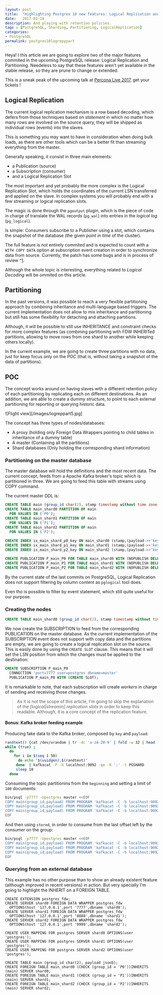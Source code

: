 ```yaml
---
layout: post
title:  "Highlighting Postgres 10 new features: Logical Replication and Partitioning."
date:   2017-02-18
description: And playing with retention policies.
tags : [PostgreSQL, Sharding, Partitioning, LogicalReplication]
categories:
- PostgreSQL
permalink: postgres10logrepypart
---
```



Heya! I this article we are going to explore two of the major features commited in 
the upcoming PostgreSQL release: Logical Replication and Partitioning. Needeless to 
say that these features aren't yet available in the stable release, so they are prune
to change or extended. 

This is a sneak peak of the upcoming talk at [Percona Live 2017](), get your tickets !


## Logical Replication

The current logical replication mechanism is a row based decoding, which defers from
those techniques based on _statement_ in which no matter how many rows are involved
on the source query, they will be shipped as individual rows (events) into the slaves.

This is something you may want to have in consideration when doing bulk loads, as there
are other tools which can be a better fit than streaming everything from the master.

Generally speaking, it consist in three main elements:

- a Publication  (source)
- a Subscription (consumer)
- and a Logical Replication Slot  

The most important and yet probably the more complex is the Logical Replication Slot,
which holds the coordinates of the current LSN transferred and applied on the slave.
In complex systems you will probably end with a few streaming or logical replication
slots. 

The magic is done through the `pgoutput` plugin, which is the piece of code in charge
of translate the WAL records (`pg_wal`) into  entries in the _logical log_ (`pg_logical`).

Is simple: Consumers subscribe to a Publisher using a slot, which contains the snapshot of the
database (the given _point in time_ of the cluster). 

The full feature is not entirely commited and is expected to count with a `WITH COPY DATA`
option at subscription event creation in order to synchronize data from source. Currently,
the patch has some bugs and is in process of review ^[1](https://www.postgresql.org/message-id/56f3ec6f1989c738a0fa865b13d25761@xs4all.nl).

Although the whole topic is interesting, everything related to _Logical *Decoding*_ will be ommited
on this article.

## Partitioning

In the past versions, it was possible to reach a very flexible partitioning approach by combining
inheritance and multi-language based triggers. The current implementation does not allow to mix 
inheritance and partitioning but still has some flexibility for detaching and attaching partitions.

Although, it will be possible to still use INHERITANCE and constraint checks for more complex
features (as combining partitioning with FDW INHERITed partitions, allowing to move rows from
one shard to another while keeping others locally).

In the current example, we are going to create three partitions with no data, just for keep focus
only on the _POC_ (that is, without taking a snapshot of the data of partitions).


## POC

The concept works around on having slaves with a different retention policy of each partitioning by
replicating each on different destinations. As an addition, we are able to create a dummy structure,
to point to each external partitioning for reporting or querying historic data.

![Flight view][/images/logreppart5.jpg]

The concept has three types of nodes/databases:

- A proxy (holding only Foreign Data Wrappers pointing to child tables in inheritance of a dummy table)
- A master (Containing all the partitions)
- Shard databases (Only holding the corresponding shard information)

### Partitioning on the master database

The master database will hold the definitions and the most recent data. The current concept, feeds 
from a Apache Kafka broker's topic which is partitioned in three. We are going to feed this table
with streams using COPY command.


The current master DDL is:


```sql
CREATE TABLE main (group_id char(2), stamp timestamp without time zone DEFAULT now(), payload jsonb) PARTITION BY LIST(group_id);
CREATE TABLE main_shard0 PARTITION OF main 
  FOR VALUES IN ('P0');
CREATE TABLE main_shard1 PARTITION OF main 
  FOR VALUES IN ('P1');
CREATE TABLE main_shard2 PARTITION OF main 
  FOR VALUES IN ('P2');
  
CREATE INDEX ix_main_shard_p0_key ON main_shard0 (stamp,(payload->>'key'));
CREATE INDEX ix_main_shard_p1_key ON main_shard1 (stamp,(payload->>'key'));
CREATE INDEX ix_main_shard_p2_key ON main_shard2 (stamp,(payload->>'key'));

CREATE PUBLICATION P_main_P0 FOR TABLE main_shard0 WITH (NOPUBLISH DELETE);
CREATE PUBLICATION P_main_P1 FOR TABLE main_shard1 WITH (NOPUBLISH DELETE);
CREATE PUBLICATION P_main_P2 FOR TABLE main_shard2 WITH (NOPUBLISH DELETE);
```

By the current state of the last commits on PostgreSQL, Logical Replication does not support 
filtering by column content as `pglogical` tool does.

Even tho is possible to filter by event statement, which still quite useful for our purpose.


### Creating the nodes


```sql
CREATE TABLE main_shard0 (group_id char(2), stamp timestamp without time zone, payload jsonb);
```

We now create the SUBSCRIPTION to feed from the corresponding PUBLICATION on the master database.
As the current implementation of the SUBSCRIPTION event does not support with copy data and the
partitions are empty, we are going to create a logical replication slot on the source. This is 
easily done by using the `CREATE SLOT` clause. This means that it will set the LSN position from
which the changes must be applied to the destination:

```sql
CREATE SUBSCRIPTION P_main_P0 
  CONNECTION 'port=7777 user=postgres dbname=master' 
  PUBLICATION P_main_P0 WITH (CREATE SLOT);
```

It is remarkable to note, that each subscription will create _workers_ in charge of sending and receiving
those changes. 

> As it is not the scope of this article, I'm going to skip the explanation of the _[logical|streamin] replication slots_
> in order to keep this readable. Although, it is a core concept of the replication feature.


#### Bonus: Kafka broker feeding example

Producing fake data to the Kafka broker, composed by `key` and `payload`:

```sh
randtext() {cat /dev/urandom | tr -dc 'a-zA-Z0-9' | fold -w 32 | head -n 1}
while (true) ; 
  do
    for i in $(seq 1 50)  
      do echo "$(uuidgen);$(randtext)" 
     done  | kafkacat -P -b localhost:9092 -qe -K ';' -t PGSHARD 
     sleep 10
  done
```

Consuming the topic partitionins from the `beginning` and setting a limit of `100` documents:

```sh
bin/psql -p7777 -Upostgres master <<EOF
COPY main(group_id,payload) FROM PROGRAM 'kafkacat -C -b localhost:9092 -c100 -qeJ -t PGSHARD  -X group.id=1  -o beginning  -p 0 | awk ''{print "P0\t\""$0"\""}'' ';
COPY main(group_id,payload) FROM PROGRAM 'kafkacat -C -b localhost:9092 -c100 -qeJ -t PGSHARD  -X group.id=1  -o beginning  -p 1 | awk ''{print "P1\t\""$0"\""}'' ';
COPY main(group_id,payload) FROM PROGRAM 'kafkacat -C -b localhost:9092 -c100 -qeJ -t PGSHARD  -X group.id=1  -o beginning  -p 2 | awk ''{print "P2\t\""$0"\""}'' ';
EOF
```

And then using `stored`, in order to consume from the last offset left by the consumer on the group:

```sh
bin/psql -p7777 -Upostgres master <<EOF
COPY main(group_id,payload) FROM PROGRAM 'kafkacat -C -b localhost:9092 -c100 -qeJ -t PGSHARD  -X group.id=1  -o stored  -p 0 | awk ''{print "P0\t\""$0"\""}'' ';
COPY main(group_id,payload) FROM PROGRAM 'kafkacat -C -b localhost:9092 -c100 -qeJ -t PGSHARD  -X group.id=1  -o stored  -p 1 | awk ''{print "P1\t\""$0"\""}'' ';
COPY main(group_id,payload) FROM PROGRAM 'kafkacat -C -b localhost:9092 -c100 -qeJ -t PGSHARD  -X group.id=1  -o stored  -p 2 | awk ''{print "P2\t\""$0"\""}'' ';
EOF
```

### Querying from an external database

This example has no other purpose than to show an already existent feature (although improved 
in recent versions) in action. But very specially I'm going to highlight the INHERIT on a
FOREIGN TABLE.

```
CREATE EXTENSION postgres_fdw;
CREATE SERVER shard0 FOREIGN DATA WRAPPER postgres_fdw
  OPTIONS(host '127.0.0.1',port '7777',dbname 'shard0');
CREATE SERVER shard1 FOREIGN DATA WRAPPER postgres_fdw
  OPTIONS(host '127.0.0.1',port '8888',dbname 'shard1');
CREATE SERVER shard2 FOREIGN DATA WRAPPER postgres_fdw
  OPTIONS(host '127.0.0.1',port '9999',dbname 'shard2');

CREATE USER MAPPING FOR postgres SERVER shard0 OPTIONS(user 'postgres');
CREATE USER MAPPING FOR postgres SERVER shard1 OPTIONS(user 'postgres');
CREATE USER MAPPING FOR postgres SERVER shard2 OPTIONS(user 'postgres');

CREATE TABLE main (group_id char(2), payload jsonb);
CREATE FOREIGN TABLE main_shard0 (CHECK (group_id = 'P0'))INHERITS (main) SERVER shard0;
CREATE FOREIGN TABLE main_shard1 (CHECK (group_id = 'P1'))INHERITS (main) SERVER shard1;
CREATE FOREIGN TABLE main_shard2 (CHECK (group_id = 'P2'))INHERITS (main) SERVER shard2;
```





